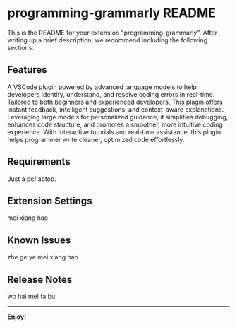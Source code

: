# programming-grammarly README

This is the README for your extension "programming-grammarly". After writing up a brief description, we recommend including the following sections.

## Features

A VSCode plugin powered by advanced language models to help developers identify, understand, and resolve coding errors in real-time. Tailored to both beginners and experienced developers, This plagin offers instant feedback, intelligent suggestions, and context-aware explanations. Leveraging large models for personalized guidance, it simplifies debugging, enhances code structure, and promotes a smoother, more intuitive coding experience. With interactive tutorials and real-time assistance, this plugin helps programmer write cleaner, optimized code effortlessly.


## Requirements

Just a pc/laptop.

## Extension Settings

mei xiang hao

## Known Issues

zhe ge ye mei xiang hao

## Release Notes

wo hai mei fa bu 

---


**Enjoy!**
